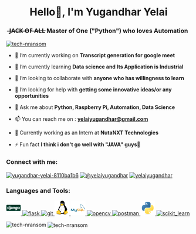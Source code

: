 <h1 align="center">Hello👋, I'm Yugandhar Yelai</h1>
<h3 align="center">̶J̶A̶C̶K̶ ̶O̶F̶ ̶A̶L̶L̶ Master of One ("Python") who loves Automation</h3>

<p align="left"> <a href="https://github.com/ryo-ma/github-profile-trophy"><img src="https://github-profile-trophy.vercel.app/?username=tech-nransom&no-bg=true&theme=onestar" alt="tech-nransom" /></a> </p>

- 🔭 I’m currently working on **Transcript generation for google meet**

- 🌱 I’m currently learning **Data science and Its Application is Industrial**

- 👯 I’m looking to collaborate with **anyone who has willingness to learn**

- 🤝 I’m looking for help with **getting some innovative ideas/or any opportunities**

- 💬 Ask me about **Python, Raspberry Pi, Automation, Data Science**

- 📫 You can reach me on : **yelaiyugandhar@gmail.com**

- 📄 Currently working as an Intern at **NutaNXT Technologies**

- ⚡ Fun fact **I think i don't go well with "JAVA" guys🤭**

<h3 align="left">Connect with me:</h3>
<p align="left">
<a href="https://linkedin.com/in/yugandhar-yelai-8110ba1b6" target="blank"><img align="center" src="https://raw.githubusercontent.com/rahuldkjain/github-profile-readme-generator/master/src/images/icons/Social/linked-in-alt.svg" alt="yugandhar-yelai-8110ba1b6" height="30" width="40" /></a>
<a href="https://www.hackerrank.com/@yelaiyugandhar" target="blank"><img align="center" src="https://raw.githubusercontent.com/rahuldkjain/github-profile-readme-generator/master/src/images/icons/Social/hackerrank.svg" alt="@yelaiyugandhar" height="30" width="40" /></a>
<a href="https://www.leetcode.com/yelaiyugandhar" target="blank"><img align="center" src="https://raw.githubusercontent.com/rahuldkjain/github-profile-readme-generator/master/src/images/icons/Social/leet-code.svg" alt="yelaiyugandhar" height="30" width="40" /></a>
</p>

<h3 align="left">Languages and Tools:</h3>
<p align="left"> <a href="https://www.djangoproject.com/" target="_blank"> <img src="https://raw.githubusercontent.com/devicons/devicon/master/icons/django/django-original.svg" alt="django" width="40" height="40"/> </a> <a href="https://flask.palletsprojects.com/" target="_blank"> <img src="https://www.vectorlogo.zone/logos/pocoo_flask/pocoo_flask-icon.svg" alt="flask" width="40" height="40"/> </a> <a href="https://git-scm.com/" target="_blank"> <img src="https://www.vectorlogo.zone/logos/git-scm/git-scm-icon.svg" alt="git" width="40" height="40"/> </a> <a href="https://www.linux.org/" target="_blank"> <img src="https://raw.githubusercontent.com/devicons/devicon/master/icons/linux/linux-original.svg" alt="linux" width="40" height="40"/> </a> <a href="https://www.mysql.com/" target="_blank"> <img src="https://raw.githubusercontent.com/devicons/devicon/master/icons/mysql/mysql-original-wordmark.svg" alt="mysql" width="40" height="40"/> </a> <a href="https://opencv.org/" target="_blank"> <img src="https://www.vectorlogo.zone/logos/opencv/opencv-icon.svg" alt="opencv" width="40" height="40"/> </a> <a href="https://postman.com" target="_blank"> <img src="https://www.vectorlogo.zone/logos/getpostman/getpostman-icon.svg" alt="postman" width="40" height="40"/> </a> <a href="https://www.python.org" target="_blank"> <img src="https://raw.githubusercontent.com/devicons/devicon/master/icons/python/python-original.svg" alt="python" width="40" height="40"/> </a> <a href="https://scikit-learn.org/" target="_blank"> <img src="https://upload.wikimedia.org/wikipedia/commons/0/05/Scikit_learn_logo_small.svg" alt="scikit_learn" width="40" height="40"/> </a> </p>

<p><img align="left" src="https://github-readme-stats.vercel.app/api/top-langs?username=tech-nransom&show_icons=true&locale=en&layout=compact" alt="tech-nransom" /></p>

<p>&nbsp;<img align="center" src="https://github-readme-stats.vercel.app/api?username=tech-nransom&show_icons=true&locale=en" alt="tech-nransom" /></p>

